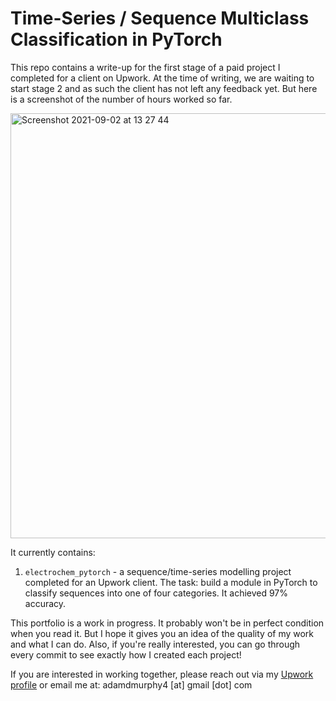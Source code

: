# Time-Series / Sequence Multiclass Classification in PyTorch

This repo contains a write-up for the first stage of a paid project I completed for a client on Upwork. At the time of writing, we are waiting to start stage 2 and as such the client has not left any feedback yet. But here is a screenshot of the number of hours worked so far.

<img width="680" alt="Screenshot 2021-09-02 at 13 27 44" src="https://user-images.githubusercontent.com/51246969/131835884-04a1f1f5-74c5-4eb2-b968-6321a72c83ea.png">

It currently contains:
1. `electrochem_pytorch` - a sequence/time-series modelling project completed for an Upwork client. The task: build a module in PyTorch to classify sequences into one of four categories. It achieved 97% accuracy. 

This portfolio is a work in progress. It probably won't be in perfect condition when you read it. But I hope it gives you an idea of the quality of my work and what I can do. Also, if you're really interested, you can go through every commit to see exactly how I created each project!

If you are interested in working together, please reach out via my [Upwork profile](https://www.upwork.com/freelancers/~01153ca9fd0099730e) or email me at: adamdmurphy4 [at] gmail [dot] com
